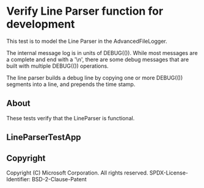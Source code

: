 # Verify Line Parser function for development

This test is to model the Line Parser in the AdvancedFileLogger.

The internal message log is in units of DEBUG(()).  While most messages are a complete
and end with a '\n', there are some debug messages that are built with multiple DEBUG(())
operations.

The line parser builds a debug line by copying one or more DEBUG(()) segments into a line,
and prepends the time stamp.


## About

These tests verify that the LineParser is functional.

## LineParserTestApp



## Copyright

Copyright (C) Microsoft Corporation. All rights reserved.
SPDX-License-Identifier: BSD-2-Clause-Patent

